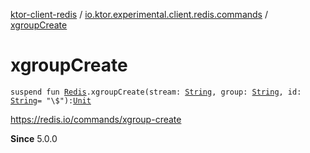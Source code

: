[ktor-client-redis](../index.md) / [io.ktor.experimental.client.redis.commands](index.md) / [xgroupCreate](./xgroup-create.md)

# xgroupCreate

`suspend fun `[`Redis`](../io.ktor.experimental.client.redis/-redis/index.md)`.xgroupCreate(stream: `[`String`](https://kotlinlang.org/api/latest/jvm/stdlib/kotlin/-string/index.html)`, group: `[`String`](https://kotlinlang.org/api/latest/jvm/stdlib/kotlin/-string/index.html)`, id: `[`String`](https://kotlinlang.org/api/latest/jvm/stdlib/kotlin/-string/index.html)` = "\$"): `[`Unit`](https://kotlinlang.org/api/latest/jvm/stdlib/kotlin/-unit/index.html)

https://redis.io/commands/xgroup-create

**Since**
5.0.0

